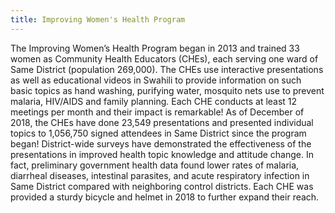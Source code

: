 ```yaml
---
title: Improving Women's Health Program
---
```

The Improving Women’s Health Program began in 2013 and trained 33 women as Community Health Educators (CHEs), each serving one ward of Same District (population 269,000). The CHEs use interactive presentations as well as educational videos in Swahili to provide information on such basic topics as hand washing, purifying water, mosquito nets use to prevent malaria, HIV/AIDS and family planning. Each CHE conducts at least 12 meetings per month and their impact is remarkable! As of December of 2018, the CHEs have done 23,549 presentations and presented individual topics to 1,056,750 signed attendees in Same District since the program began! District-wide surveys have demonstrated the effectiveness of the presentations in improved health topic knowledge and attitude change. In fact, preliminary government health data found lower rates of malaria, diarrheal diseases, intestinal parasites, and acute respiratory infection in Same District compared with neighboring control districts. Each CHE was provided a sturdy bicycle and helmet in 2018 to further expand their reach.